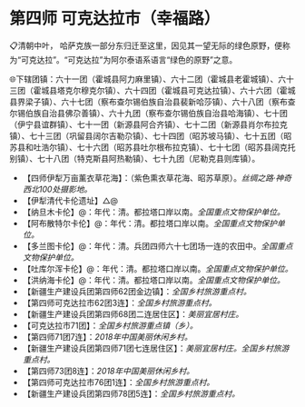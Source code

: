 # 第四师 可克达拉市（幸福路）
📋清朝中叶， 哈萨克族一部分东归迁至这里，因见其一望无际的绿色原野，便称为“可克达拉”。“可克达拉”为阿尔泰语系语言“绿色的原野”之意。   

🌐下辖团镇：六十一团（霍城县阿力麻里镇）、六十二团（霍城县老霍城镇）、六十三团（霍城县塔克尔穆克尔镇）、六十四团（霍城县可克达拉镇）、六十六团（霍城县界梁子镇）、六十七团（察布查尔锡伯族自治县裴新哈莎镇）、六十八团（察布查尔锡伯族自治县佛尕善镇）、六十九团（察布查尔锡伯族自治县哈海镇）、七十团（伊宁县谊群镇）、七十一团（新源县阿合齐镇）、七十二团（新源县肖尔布拉克镇）、七十三团（巩留县阔尔吉勒尕镇）、七十四团（昭苏坡马镇）、七十五团（昭苏县和吐浩尔镇）、七十六团（昭苏县吐尔根布拉克镇）、七十七团（昭苏县阔克托别镇）、七十八团（特克斯县阿热勒镇）、七十九团（尼勒克县则库镇）。

* 【四师伊犁万亩薰衣草花海】：（紫色熏衣草花海、昭苏草原）。*丝绸之路·神奇西北100处摄影地。*
* 【伊犁清代卡伦遗址】△@  
* 【纳旦木卡伦】@：年代：清。都拉塔口岸以南。*全国重点文物保护单位。*   
* 【阿布散特尔卡伦】@：年代：清。都拉塔口岸以南。*全国重点文物保护单位。*   
* 【多兰图卡伦】@：年代：清。兵团四师六十七团场一连的农田中。*全国重点文物保护单位。*   
* 【吐库尔浑卡伦】@：年代：清。都拉塔口岸以南。*全国重点文物保护单位。*   
* 【洪纳海卡伦】@：年代：清。都拉塔口岸以南。*全国重点文物保护单位。*     
* 【新疆生产建设兵团第四师62团金边镇】：*全国乡村旅游重点村。*
* 【第四师可克达拉市62团3连】：*全国乡村旅游重点村。*
* 【新疆生产建设兵团第四师68团二连居住区】：*美丽宜居村庄。*
* 【可克达拉市71团】：*全国乡村旅游重点镇（乡）。*
* 【第四师71团7连】：*2018年中国美丽休闲乡村。*  
* 【新疆生产建设兵团第四师71团七连居住区】：*美丽宜居村庄。全国乡村旅游重点村。*
* 【第四师73团8连】：*2018年中国美丽休闲乡村。*  
* 【第四师可克达拉市76团1连】：*全国乡村旅游重点村。*
* 【新疆生产建设兵团第四师78团5连】：*全国乡村旅游重点村。*